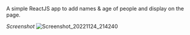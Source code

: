 A simple ReactJS app to add names & age of people and display on the page.

*Screenshot*
![Screenshot_20221124_214240](https://user-images.githubusercontent.com/106133014/203828788-eba10a2c-cb99-41b3-a0f5-01ce99bdbfed.png)
